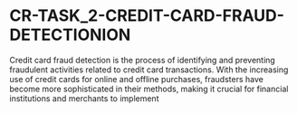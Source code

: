 # CR-TASK_2-CREDIT-CARD-FRAUD-DETECTIONION
Credit card fraud detection is the process of identifying and preventing fraudulent activities related to credit card transactions. With the increasing use of credit cards for online and offline purchases, fraudsters have become more sophisticated in their methods, making it crucial for financial institutions and merchants to implement 

